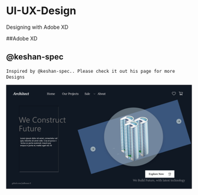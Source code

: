 # UI-UX-Design
Designing with Adobe XD

##Adobe XD 

## @keshan-spec
    Inspired by @keshan-spec.. Please check it out his page for more Designs
    
    
![Screenshot](./output/construction.jpg)
